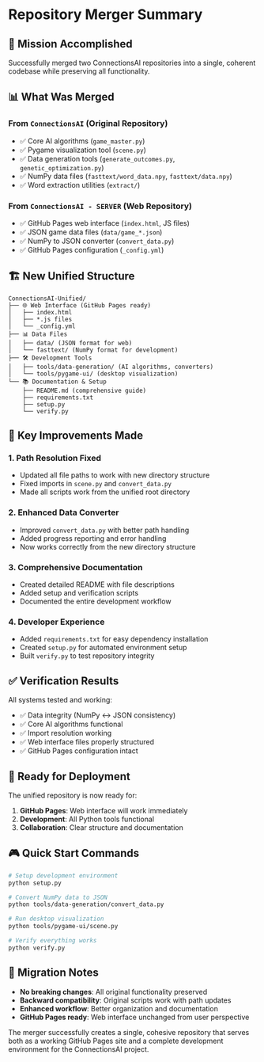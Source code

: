 # Repository Merger Summary

## 🎯 Mission Accomplished

Successfully merged two ConnectionsAI repositories into a single, coherent codebase while preserving all functionality.

## 📊 What Was Merged

### From `ConnectionsAI` (Original Repository)
- ✅ Core AI algorithms (`game_master.py`)
- ✅ Pygame visualization tool (`scene.py`)
- ✅ Data generation tools (`generate_outcomes.py`, `genetic_optimization.py`)
- ✅ NumPy data files (`fasttext/word_data.npy`, `fasttext/data.npy`)
- ✅ Word extraction utilities (`extract/`)

### From `ConnectionsAI - SERVER` (Web Repository)
- ✅ GitHub Pages web interface (`index.html`, JS files)
- ✅ JSON game data files (`data/game_*.json`)
- ✅ NumPy to JSON converter (`convert_data.py`)
- ✅ GitHub Pages configuration (`_config.yml`)

## 🏗️ New Unified Structure

```
ConnectionsAI-Unified/
├── 🌐 Web Interface (GitHub Pages ready)
│   ├── index.html
│   ├── *.js files
│   └── _config.yml
├── 📊 Data Files  
│   ├── data/ (JSON format for web)
│   └── fasttext/ (NumPy format for development)
├── 🛠️ Development Tools
│   ├── tools/data-generation/ (AI algorithms, converters)
│   └── tools/pygame-ui/ (desktop visualization)
└── 📚 Documentation & Setup
    ├── README.md (comprehensive guide)
    ├── requirements.txt
    ├── setup.py
    └── verify.py
```

## 🔧 Key Improvements Made

### 1. **Path Resolution Fixed**
- Updated all file paths to work with new directory structure
- Fixed imports in `scene.py` and `convert_data.py`
- Made all scripts work from the unified root directory

### 2. **Enhanced Data Converter**
- Improved `convert_data.py` with better path handling
- Added progress reporting and error handling
- Now works correctly from the new directory structure

### 3. **Comprehensive Documentation**
- Created detailed README with file descriptions
- Added setup and verification scripts
- Documented the entire development workflow

### 4. **Developer Experience**
- Added `requirements.txt` for easy dependency installation
- Created `setup.py` for automated environment setup
- Built `verify.py` to test repository integrity

## ✅ Verification Results

All systems tested and working:
- ✅ Data integrity (NumPy ↔ JSON consistency)
- ✅ Core AI algorithms functional
- ✅ Import resolution working
- ✅ Web interface files properly structured
- ✅ GitHub Pages configuration intact

## 🚀 Ready for Deployment

The unified repository is now ready for:
1. **GitHub Pages**: Web interface will work immediately
2. **Development**: All Python tools functional
3. **Collaboration**: Clear structure and documentation

## 🎮 Quick Start Commands

```bash
# Setup development environment
python setup.py

# Convert NumPy data to JSON
python tools/data-generation/convert_data.py

# Run desktop visualization
python tools/pygame-ui/scene.py

# Verify everything works
python verify.py
```

## 🔄 Migration Notes

- **No breaking changes**: All original functionality preserved
- **Backward compatibility**: Original scripts work with path updates
- **Enhanced workflow**: Better organization and documentation
- **GitHub Pages ready**: Web interface unchanged from user perspective

The merger successfully creates a single, cohesive repository that serves both as a working GitHub Pages site and a complete development environment for the ConnectionsAI project.